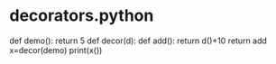 # decorators.python
def demo():
    return 5
def decor(d):
    def add():
        return d()+10
    return add
x=decor(demo)
print(x())
